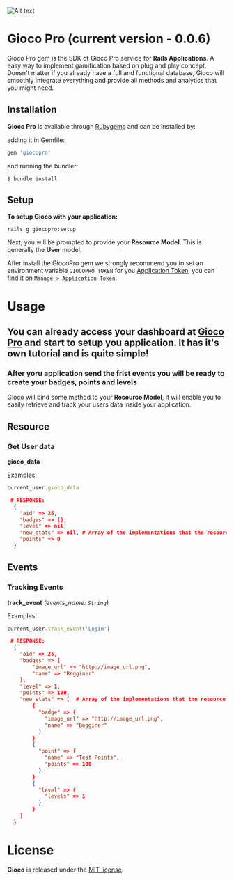 ![Alt text](http://gioco.pro/wp-content/uploads/2014/09/logo_small2.png "A gamification gem for Ruby on Rails applications")

# Gioco Pro (current version - 0.0.6)
Gioco Pro gem is the SDK of Gioco Pro service for **Rails Applications**.
A easy way to implement gamification based on plug and play concept. Doesn't matter if you already have a full and functional database, Gioco will smoothly integrate everything and provide all methods and analytics that you might need.

## Installation

**Gioco Pro** is available through [Rubygems](http://rubygems.org/gems/giocopro) and can be installed by:

adding it in Gemfile:

```ruby
gem 'giocopro'
```

and running the bundler:

    $ bundle install

## Setup

**To setup Gioco with your application:**

    rails g giocopro:setup

Next, you will be prompted to provide your **Resource Model**. This is generally the **User** model.

After install the GiocoPro gem we strongly recommend you to set an environment variable ```GIOCOPRO_TOKEN``` for you [Application Token](http://app.gioco.pro), you can find it on ```Manage > Application Token```.

# Usage

## You can already access your dashboard at [Gioco Pro](http://app.gioco.pro) and start to setup you application. It has it's own tutorial and is quite simple!

### After yoru application send the frist events you will be ready to create your badges, points and levels

Gioco will bind some method to your **Resource Model**, it will enable you to easily retrieve and track your users data inside your application.

## Resource

### Get User data
**gioco_data**

Examples:

```ruby
current_user.gioco_data
```
```json
 # RESPONSE:
  {
    "aid" => 25,
    "badges" => [],
    "level" => nil,
    "new_stats" => nil, # Array of the implementations that the resource just received
    "points" => 0
  }
```

## Events

### Tracking Events
**track_event** *(events_name: ```String```)*

Examples:

```ruby
current_user.track_event('Login')
```
```json
 # RESPONSE:
  {
    "aid" => 25,
    "badges" => [
        "image_url" => "http://image_url.png",
        "name" => "Begginer"
    ],
    "level" => 1,
    "points" => 100,
    "new_stats" => [  # Array of the implementations that the resource just received
        {
          "badge" => {
            "image_url" => "http://image_url.png",
            "name" => "Begginer"
          }
        }
        {
          "point" => {
            "name" => "Test Points",
            "points" => 100
          }
        }
        {
          "level" => {
            "levels" => 1
          }
        }
    ]
  }
```

# License

**Gioco** is released under the [MIT license](www.opensource.org/licenses/MIT).
